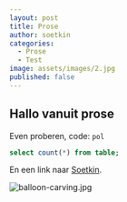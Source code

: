 ```yaml
---
layout: post
title: Prose
author: soetkin
categories:
  - Prose
  - Test
image: assets/images/2.jpg
published: false
---
```

## Hallo vanuit prose

Even proberen, code: `pol`

```sql
select count(*) from table;
````

En een link naar [Soetkin](soetkineveraert.be "Soetkin").

![balloon-carving.jpg]({{site.baseurl}}/media/balloon-carving.jpg)
